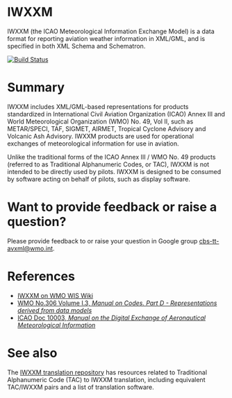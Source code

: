 # IWXXM
IWXXM (the ICAO Meteorological Information Exchange Model) is a data format for reporting aviation weather information
in XML/GML, and is specified in both XML Schema and Schematron.

[![Build Status](https://travis-ci.org/wmo-im/iwxxm.svg?branch=master)](https://travis-ci.org/wmo-im/iwxxm)

# Summary
IWXXM includes XML/GML-based representations for products
standardized in International Civil Aviation Organization (ICAO) Annex III and World Meteorological Organization (WMO)
No. 49, Vol II, such as METAR/SPECI, TAF, SIGMET, AIRMET, Tropical Cyclone Advisory and Volcanic Ash Advisory. IWXXM
products are used for operational exchanges of meteorological information for use in aviation.

Unlike the traditional forms of the ICAO Annex III / WMO No. 49 products (referred to as Traditional Alphanumeric Codes,
or TAC), IWXXM is not intended to be directly used by pilots. IWXXM is designed to be consumed by software acting on
behalf of pilots, such as display software.

# Want to provide feedback or raise a question?
Please provide feedback to or raise your question in Google group [cbs-tt-avxml@wmo.int](https://groups.google.com/a/wmo.int/forum/?hl=en&fromgroups#!forum/cbs-tt-avxml).

# References
* [IWXXM on WMO WIS Wiki](https://wiswiki.wmo.int/tiki-index.php?page=IWXXM&structure=WIS+up)
* [WMO No.306 Volume I.3, _Manual on Codes. Part D - Representations derived from data models_](https://wiswiki.wmo.int/tiki-index.php?page=ManualCodes3)
* [ICAO Doc 10003, _Manual on the Digital Exchange of Aeronautical Meteorological Information_](https://store.icao.int/publications.html/manual-on-the-digital-exchange-of-aeronautical-meteorological-information-doc-10003-english-printed.html)

# See also
The [IWXXM translation repository](https://github.com/wmo-im/iwxxm-translation) has resources related to Traditional Alphanumeric Code (TAC) to IWXXM translation, including equivalent TAC/IWXXM pairs and a list of translation software.

